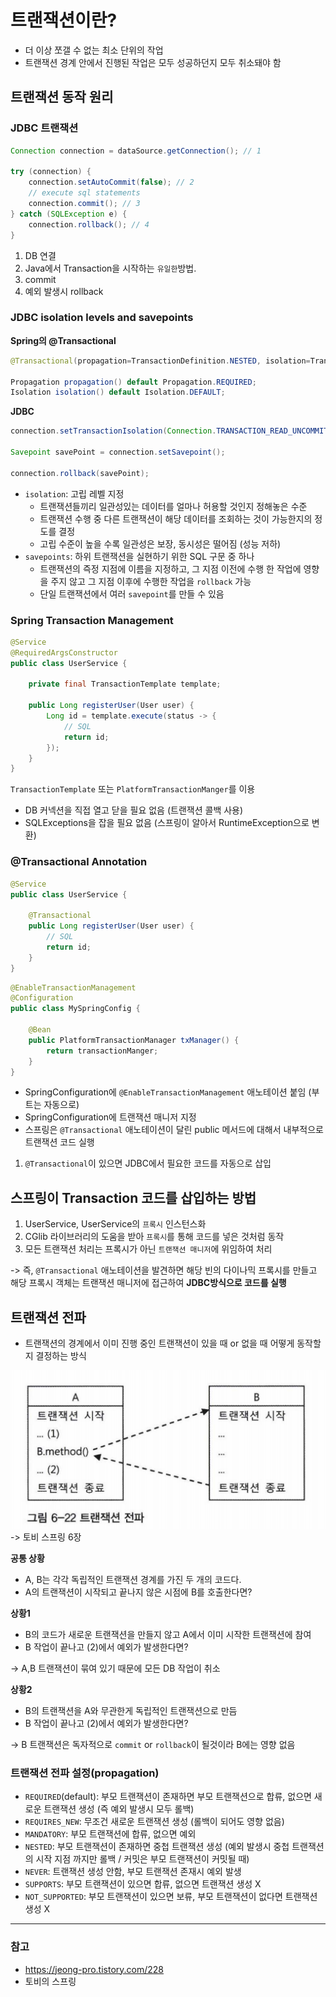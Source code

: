 # 트랜잭션이란?

- 더 이상 쪼갤 수 없는 최소 단위의 작업
- 트랜잭션 경계 안에서 진행된 작업은 모두 성공하던지 모두 취소돼야 함

## 트랜잭션 동작 원리
### JDBC 트랜잭션

```java
Connection connection = dataSource.getConnection(); // 1

try (connection) {
    connection.setAutoCommit(false); // 2
    // execute sql statements
    connection.commit(); // 3
} catch (SQLException e) {
    connection.rollback(); // 4
}
```

1. DB 연결
2. Java에서 Transaction을 시작하는 `유일한`방법.
3. commit
4. 예외 발생시 rollback

### JDBC isolation levels and savepoints

**Spring의 @Transactional**

```java
@Transactional(propagation=TransactionDefinition.NESTED, isolation=TransactionDefinition.ISOLATION_READ_UNCOMMITTED)

Propagation propagation() default Propagation.REQUIRED;
Isolation isolation() default Isolation.DEFAULT;
```

**JDBC**

```java
connection.setTransactionIsolation(Connection.TRANSACTION_READ_UNCOMMITTED);

Savepoint savePoint = connection.setSavepoint();

connection.rollback(savePoint);
```

- `isolation`: 고립 레벨 지정
    - 트랜잭션들끼리 일관성있는 데이터를 얼마나 허용할 것인지 정해놓은 수준
    - 트랜잭션 수행 중 다른 트랜잭션이 해당 데이터를 조회하는 것이 가능한지의 정도를 결정
    - 고립 수준이 높을 수록 일관성은 보장, 동시성은 떨어짐 (성능 저하)
- `savepoints`: 하위 트랜잭션을 실현하기 위한 SQL 구문 중 하나
    - 트랜잭션의 즉정 지점에 이름을 지정하고, 그 지점 이전에 수행 한 작업에 영향을 주지 않고 그 지점 이후에 수행한 작업을 `rollback` 가능
    - 단일 트랜잭션에서 여러 `savepoint`를 만들 수 있음

### Spring Transaction Management

```java
@Service
@RequiredArgsConstructor
public class UserService {

    private final TransactionTemplate template;

    public Long registerUser(User user) {
        Long id = template.execute(status -> {
            // SQL
            return id;
        });
    }
}
```
`TransactionTemplate` 또는 `PlatformTransactionManger`를 이용

- DB 커넥션을 직접 열고 닫을 필요 없음 (트랜잭션 콜백 사용)
- SQLExceptions을 잡을 필요 없음 (스프링이 알아서 RuntimeException으로 변환)

### @Transactional Annotation

```java
@Service
public class UserService {

    @Transactional
    public Long registerUser(User user) {
        // SQL
        return id;
    }
}
```

```java
@EnableTransactionManagement
@Configuration
public class MySpringConfig { 
    
    @Bean
    public PlatformTransactionManager txManager() { 
        return transactionManger;
    } 
}
```

- SpringConfiguration에 `@EnableTransactionManagement` 애노테이션 붙임 (부트는 자동으로)
- SpringConfiguration에 트랜잭션 매니저 지정
- 스프링은 `@Transactional` 애노테이션이 달린 public 메서드에 대해서 내부적으로 트랜잭션 코드 실행

1. `@Transactional`이 있으면 JDBC에서 필요한 코드를 자동으로 삽입

## 스프링이 Transaction 코드를 삽입하는 방법

1. UserService, UserService의 `프록시` 인스턴스화
2. CGlib 라이브러리의 도움을 받아 `프록시`를 통해 코드를 넣은 것처럼 동작
3. 모든 트랜잭션 처리는 프록시가 아닌 `트랜잭션 매니저`에 위임하여 처리

-> 즉, `@Transactional` 애노테이션을 발견하면 해당 빈의 다이나믹 프록시를 만들고 해당 프록시 객체는 트랜잭션 매니저에 접근하여 **JDBC방식으로 코드를 실행**

## 트랜잭션 전파

- 트랜잭션의 경계에서 이미 진행 중인 트랜잭션이 있을 때 or 없을 때 어떻게 동작할지 결정하는 방식

![트랜잭션 전파](./img/transactional1.png)
-> 토비 스프링 6장

**공통 상황**

- A, B는 각각 독립적인 트랜잭션 경계를 가진 두 개의 코드다.
- A의 트랜잭션이 시작되고 끝나지 않은 시점에 B를 호출한다면?

**상황1**

- B의 코드가 새로운 트랜잭션을 만들지 않고 A에서 이미 시작한 트랜잭션에 참여
- B 작업이 끝나고 (2)에서 예외가 발생한다면?

-> A,B 트랜잭션이 묶여 있기 때문에 모든 DB 작업이 취소

**상황2**

- B의 트랜잭션을 A와 무관한게 독립적인 트랜잭션으로 만듬
- B 작업이 끝나고 (2)에서 예외가 발생한다면?

-> B 트랜잭션은 독자적으로 `commit` or `rollback`이 될것이라 B에는 영향 없음

### 트랜잭션 전파 설정(propagation)

- `REQUIRED`(default): 부모 트랜잭션이 존재하면 부모 트랜잭션으로 합류, 없으면 새로운 트랜잭션 생성 (즉 예외 발생시 모두 롤백)
- `REQUIRES_NEW`: 무조건 새로운 트랜잭션 생성 (롤백이 되어도 영향 없음)
- `MANDATORY`: 부모 트랜잭션에 합류, 없으면 예외
- `NESTED`: 부모 트랜잭션이 존재하면 중첩 트랜잭션 생성 (예외 발생시 중첩 트랜잭션의 시작 지점 까지만 롤백 / 커밋은 부모 트랜잭션이 커밋될 때)
- `NEVER`: 트랜잭션 생성 안함, 부모 트랜잭션 존재시 예외 발생
- `SUPPORTS`: 부모 트랜잭션이 있으면 합류, 없으면 트랜잭션 생성 X
- `NOT_SUPPORTED`: 부모 트랜잭션이 있으면 보류, 부모 트랜잭션이 없다면 트랜잭션 생성 X

---

### 참고

- https://jeong-pro.tistory.com/228
- 토비의 스프링